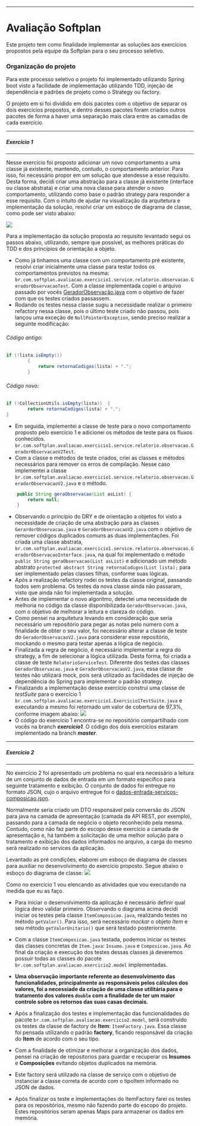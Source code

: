 ___
# Avaliação Softplan
Este projeto tem como finalidade implementar as soluções aos exercícios propostos pela equipe da Softplan para o seu processo seletivo.


### Organização do projeto
Para este processo seletivo o projeto foi implementado utilizando Spring boot visto a facilidade de implementação utilizando TDD, injeção de
dependência e padrões de projeto como o Strategy ou factory.

O projeto em si foi dividido em dois pacotes com o objetivo de separar os dois exercícios propostos, e dentro desses pacotes foram criados outros pacotes de forma a haver uma separação mais clara entre as camadas de cada exercício.

-----
##### Exercício 1
-----
Nesse exercício foi proposto adicionar um novo comportamento a uma classe já existente, mantendo, contudo, o comportamento anterior. Para isso, foi necessário propor em um solução que atendesse a esse requisito. Desta forma, decidi criar uma abstração para a classe já existente (interface ou classe abstrata) e criar uma nova classe para atender o novo comportamento, utilizando como base o padrão strategy para responder a esse requisito.
Com o intuito de ajudar na visualização da arquitetura e implementação da solução, resolvi criar um esboço de diagrama de classe, como pode ser visto abaixo:

![](https://i.imgur.com/z5rCL7z.png)

Para a implementação da solução proposta ao requisito levantado segui os passos abaixo, utilizando, sempre que possível, as melhores práticas do TDD e dos princípios de orientação a objeto.
- Como já tinhamos uma classe com um comportamento pré existente, resolvi criar inicialmente uma classe para testar todos os comportamentos previstos na mesma: `br.com.softplan.avaliacao.exercicio1.service.relatorio.observacao.GeradorObservacaoTest`. Com a classe implementada copiei o arquivo passado por vocês [GeradorObservação.java](https://drive.google.com/open?id=1pq8UFR0VKeFCmidKw5z-2g-duSPGLtbs) com o objetivo de fazer com que os testes criados passassem.
- Rodando os testes nessa classe sugiu a necessidade realizar o primeiro refactory nessa classe, pois o último teste criado não passou, pois lançou uma exceção de `NullPointerException`, sendo preciso realizar a seguinte modificação:

###### Código antigo:
```java
if (!lista.isEmpty()) 
		{
			return retornaCodigos(lista) + ".";
		}

```

###### Código novo:
```java
if (!CollectionUtils.isEmpty(lista))  {
		return retornaCodigos(lista) + ".";
}

```
- Em seguida, implementei a classe de teste para o novo comportamento proposto pelo exercício 1 e adicionei os métodos de teste para os fluxos conhecidos. `br.com.softplan.avaliacao.exercicio1.service.relatorio.observacao.GeradorObservacaoV2Test`.
- Com a classe e métodos de teste criados, criei as classes e métodos necessários para remover os erros de compilação. Nesse caso implementei a classe `br.com.softplan.avaliacao.exercicio1.service.relatorio.observacao.GeradorObservacaoV2.java` e o método.

```java
	public String geraObservacao(List asList) {
		return null;
	}
```
- Observando o princípio do DRY e de orientação a objetos foi visto a necessidade de criação de uma abstração para as classes `GerardorObservacao.java` e `GeradorObservacaoV2.java` com o objetivo de remover códigos duplicados comuns as duas implementações. Foi criada uma classe abstrata,  `br.com.softplan.avaliacao.exercicio1.service.relatorio.observacao.GeradorObservacaoInterface.java`, na qual foi implementado o método `public String geraObservacao(List asList)` e adicionado um método abstrato `protected abstract String retornaCodigos(List lista);` para ser implementado pelas classes filhas, conforme suas lógicas.
- Após a realização refactory rodei os testes da classe original, passando todos sem problema. Os testes da nova classe ainda não passaram, visto que ainda não foi implementada a solução.
- Antes de implementar o novo algoritmo, detectei uma necessidade de melhoria no código da classe disponibilizada `GeradorObservacao.java`, com o objetivo de melhorar a leitura e clareza do código.
- Como pensei na arquitetura levando em consideração que seria necessário um repositório para pegar as notas pelo número com a finalidade de obter o seu valor, foi necessário alterar a classe de teste do `GeradorObservacaoV2.java`  para considerar esse repositório, mockando o mesmo para testar apenas a lógica de negócio.
- Finalizada a regra de negócio, é necessário implementar a regra do strategy, a fim de selecionar a lógica utilizada. Desta forma, foi criada a classe de teste `RelatorioServiceTest`. Diferente dos testes das classes `GeradorObservacao.java` e `GeradorObservacaoV2.java`, essa classe de testes não utilizará mock, pois será utilizado as facilidades de injeção de dependência do Spring para implementar o padrão strategy.
- Finalizando a implementação desse exercício construi uma classe de *testSuite* para o exercício 1 `br.com.softplan.avaliacao.exercicio1.Exercicio1TestSuite.java` e executando a mesmo foi retornado um valor de cobertura de 97,3%, conforme imagem abaixo:
![](https://i.imgur.com/iZEnjEo.jpg)
- O código do exercício 1 encontra-se no repositório compartilhado com vocês na branch ***exercicio1***. O código dos dois exercícios estaram implementado na branch ***master***.

-----
##### Exercício 2
-----
No exercício 2 foi apresentado um problema no qual era necessário a leitura de um conjunto de dados de entrada em um formato específico para seguinte tratamento e exibição.
O conjunto de dados foi entregue no formato JSON, cujo o arquivo entregue foi o [dados-entrada-servicos-composicao.json](https://drive.google.com/open?id=1V7CtZBMb7YN6snSVMbMNqAGlY0T8Q2lV).

Normalmente seria criado um DTO responsável pela conversão do JSON para java na camada de apresentação (camada da API REST, por exemplo), passando para a camada de negócio o objeto reconhecido pela mesma. Contudo, como não faz parte do escopo desse exercício a camada de apresentação e, há também a solicitação de uma melhor solução para o tratamento e exibição dos dados informados no arquivo, a carga do mesmo será realizado no services da aplicação.

Levantado as pré condições, elaborei um esboço de diagrama de classes para auxiliar no desenvolvimento do exercício proposto. Segue abaixo o esboço do diagrama de classe:
![](https://i.imgur.com/eSeH66O.png)

Como no exercício 1 vou elencando as atividades que vou executando na medida que eu as faço.
-  Para iniciar o desenvolvimento da aplicação é necessário definir qual lógica devo validar primeiro. Observando o diagrama acima decidi iniciar os testes pela classe `ItemComposicao.java`, realizando testes no método `getValor()`. Para isso, será necessário *mockar* o objeto *Item* e seu método `getValorUnitario()` que será testado posteriormente.

- Com a classe `ItemComposicao.java` testada, podemos iniciar os testes das classes concretas de `Item.java`: `Insumo.java` e `Composicao.java`. Ao final da criação e execução dos testes dessas classes já deveremos possuir todas as classes do pacote `br.com.softplan.avaliacao.exercicio2.model` implementadas.

- **Uma observação importante referente ao desenvolvimento das funcionalidades, principalmente as responsáveis pelos cálculos dos valores, foi a necessiade da criação de uma classe utilitária para o tratamento dos valores `double` com a finalidade de ter um maior controle sobre os retornos das suas casas decimais.**

- Após a finalização dos testes e implementação das funcionalidades do pacote `br.com.softplan.avaliacao.exercicio2.model`, será construído os testes da classe de factory de **Item**: `ItemFactory.java`. Essa classe foi pensada utilizando o padrão **factory**, ficando responsável da criação do **Item** de acordo com o seu tipo.

- Com a finalidade de otimizar e melhorar a organização dos dados, pensei na criação de repositorios para guardar e recuperar os **Insumos** e **Composições** evitando objetos duplicados na memória.

- Este factory será utilizado na classe de serviço com o objetivo de instanciar a classe correta de acordo com o tipoItem informado no JSON de dados.

- Após finalizar os teste e implementações do ItemFactory farei os testes para os repositórios, mesmo não fazendo parte do escopo do projeto. Estes repositórios seram apenas Maps para armazenar os dados em memória.
